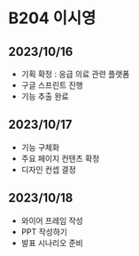 # B204 이시영

## 2023/10/16
- 기획 확정 : 응급 의료 관련 플랫폼
- 구글 스프린트 진행
- 기능 추출 완료

## 2023/10/17
- 기능 구체화
- 주요 페이지 컨텐츠 확정
- 디자인 컨셉 결정

## 2023/10/18
- 와이어 프레임 작성
- PPT 작성하기
- 발표 시나리오 준비
